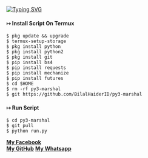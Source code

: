 [![Typing SVG](https://readme-typing-svg.herokuapp.com?duration=5050&color=3DF73B&background=000000&height=70&lines=Welcome+To+Py3+Marshal+Encryption)](https://git.io/typing-svg)

#### ↦  Install Script On Termux
```
$ pkg update && upgrade  
$ termux-setup-storage  
$ pkg install python 
$ pkg install python2
$ pkg install git  
$ pip install bs4  
$ pip install requests  
$ pip install mechanize  
$ pip install futures 
$ cd $HOME
$ rm -rf py3-marshal 
$ git https://github.com/BilalHaiderID/py3-marshal
```
#### ↦  Run Script
```
$ cd py3-marshal  
$ git pull  
$ python run.py  
```

[**My Facebook**](https://facebook.com/SoryBro.IAm.Noob) </br>
[**My GitHub**](https://github.com/BilalHaiderID)
[**My Whatsapp**](https://wa.me/+923440157745)
